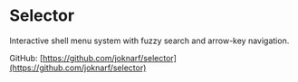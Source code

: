 # Selector

Interactive shell menu system with fuzzy search and arrow-key navigation.

GitHub: [https://github.com/joknarf/selector](https://github.com/joknarf/selector)
